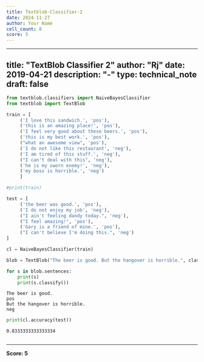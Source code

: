 ```yaml
---
title: Textblob-Classifier-2
date: 2024-11-27
author: Your Name
cell_count: 8
score: 5
---
```


---
title: "TextBlob Classifier 2"
author: "Rj"
date: 2019-04-21
description: "-"
type: technical_note
draft: false
---

```python
from textblob.classifiers import NaiveBayesClassifier
from textblob import TextBlob
```


```python
train = [
     ('I love this sandwich.', 'pos'),
     ('this is an amazing place!', 'pos'),
     ('I feel very good about these beers.', 'pos'),
     ('this is my best work.', 'pos'),
     ("what an awesome view", 'pos'),
     ('I do not like this restaurant', 'neg'),
     ('I am tired of this stuff.', 'neg'),
     ("I can't deal with this", 'neg'),
     ('he is my sworn enemy!', 'neg'),
     ('my boss is horrible.', 'neg')
     ]

#print(train)

test = [
     ('the beer was good.', 'pos'),
     ('I do not enjoy my job', 'neg'),
     ("I ain't feeling dandy today.", 'neg'),
     ("I feel amazing!", 'pos'),
     ('Gary is a friend of mine.', 'pos'),
     ("I can't believe I'm doing this.", 'neg')
]
```


```python
cl = NaiveBayesClassifier(train)
```


```python
blob = TextBlob("The beer is good. But the hangover is horrible.", classifier=cl)
```


```python
for s in blob.sentences:
    print(s)
    print(s.classify())
```

    The beer is good.
    pos
    But the hangover is horrible.
    neg



```python
print(cl.accuracy(test))
```

    0.8333333333333334



```python

```


---
**Score: 5**